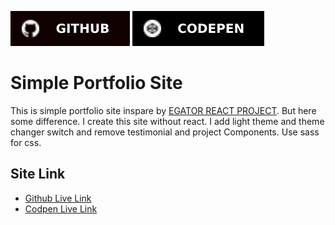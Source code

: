 [![Github](./asset/badge/github.svg)](https://github.com/Tazri) [![codepen](./asset/badge/condepen.svg)](https://codepen.io/md-tazri)

Simple Portfolio Site 
=====================

This is simple portfolio site inspare by [EGATOR REACT PROJECT](https://youtu.be/G-Cr00UYokU). But here some difference. I create this site without react. I add light theme and theme changer switch and remove testimonial and project Components. Use sass for css. 

Site Link
----------
- [Github Live Link](https://tazri.github.io/simple_portfolio_site_for_my_collage_cw/)
- [Codpen Live Link](https://codepen.io/md-tazri/full/zYWaLod)